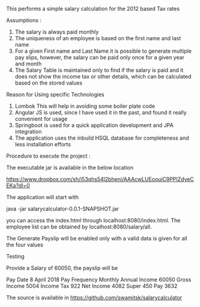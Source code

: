 This performs a simple salary calculation for the 2012 based Tax rates


Assumptions :

1. The salary is always paid monthly
2. The uniqueness of an employee is based on the first name and last name
3. For a given First name and Last Name it is possible to generate multiple pay slips, however, the salary can be paid only once for a given year and month
4. The Salary Table is maintained only to find if the salary is paid and it does not show the income tax or other details, which can be calculated based on the stored values

Reason for Using specific Technologies

1. Lombok  This will help in avoiding some boiler plate code
2. Angular JS is used, since I have used it in the past, and found it really convenient for usage
3. Springboot is used for a quick application development and JPA integration
4. The application uses the inbuild HSQL database for completeness and less installation efforts

Procedure to execute the project :

The executable jar is available in the below location 

https://www.dropbox.com/sh/i53qhs54l2bheni/AAAcwLUEoouiC9PPIZdyeCEKa?dl=0

The application will start with 

java -jar salarycalculator-0.0.1-SNAPSHOT.jar

you can access the index.html through localhost:8080/index.html. The employee list can be obtained by localhost:8080/salary/all.

The Generate Payslip will be enabled only with a valid data is given for all the four values

Testing

Provide a Salary of 60050, the payslip will be

Pay Date 8 April  2018
Pay Frequency Monthly
Annual Income 60050
Gross Income 5004
Income Tax 922
Net Income 4082
Super 450
Pay 3632

The source is available in https://github.com/swamitsk/salarycalculator




